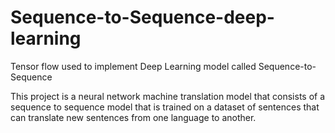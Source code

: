 # Sequence-to-Sequence-deep-learning
Tensor flow used to implement Deep Learning model called Sequence-to-Sequence

This project is a neural network machine translation model that consists of a sequence to sequence model that is trained on a dataset of sentences that can translate new sentences from one language to another.
